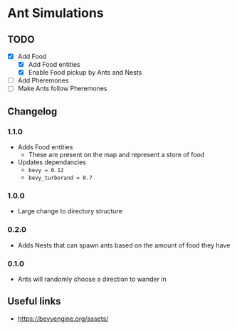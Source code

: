 # Ant Simulations

## TODO

- [X] Add Food
  - [X] Add Food entities
  - [X] Enable Food pickup by Ants and Nests
- [ ] Add Pheremones
- [ ] Make Ants follow Pheremones

## Changelog

### 1.1.0

- Adds Food entities
  - These are present on the map and represent a store of food
- Updates dependancies
  - `bevy = 0.12`
  - `bevy_turborand = 0.7`

### 1.0.0

- Large change to directory structure

### 0.2.0

- Adds Nests that can spawn ants based on the amount of food they have

### 0.1.0

- Ants will randomly choose a direction to wander in

## Useful links

- <https://bevyengine.org/assets/>

